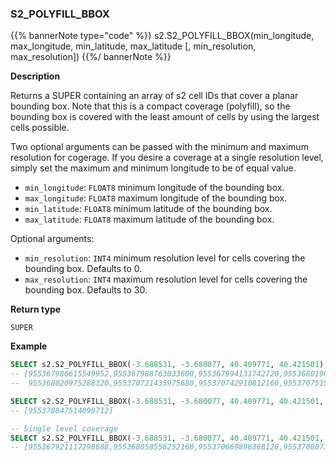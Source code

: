 ### S2_POLYFILL_BBOX

{{% bannerNote type="code" %}}
s2.S2_POLYFILL_BBOX(min_longitude, max_longitude, min_latitude, max_latitude [, min_resolution, max_resolution])
{{%/ bannerNote %}}

**Description**

Returns a SUPER containing an array of s2 cell IDs that cover a planar bounding box. Note that this is
a compact coverage (polyfill), so the bounding box is covered with the least amount of cells 
by using the largest cells possible.

Two optional arguments can be passed with the minimum and maximum resolution for cogerage. If you desire a
coverage at a single resolution level, simply set the maximum and minimum longitude to be of equal value.

* `min_longitude`: `FLOAT8` minimum longitude of the bounding box.
* `max_longitude`: `FLOAT8` maximum longitude of the bounding box.
* `min_latitude`: `FLOAT8` minimum latitude of the bounding box.
* `max_latitude`: `FLOAT8` maximum latitude of the bounding box.

Optional arguments:

* `min_resolution`: `INT4` minimum resolution level for cells covering the bounding box. Defaults to 0.
* `max_resolution`: `INT4` maximum resolution level for cells covering the bounding box. Defaults to 30.

**Return type**

`SUPER`

**Example**

```sql
SELECT s2.S2_POLYFILL_BBOX(-3.688531, -3.680077, 40.409771, 40.421501);
-- [955367986615549952,955367988763033600,955367994131742720,955368019096240128,
--  955368020975288320,955370721435975680,955370742910812160,955370751500746752]

SELECT s2.S2_POLYFILL_BBOX(-3.688531, -3.680077, 40.409771, 40.421501, 4, 8);
-- [955378847514099712]

-- Single level coverage
SELECT s2.S2_POLYFILL_BBOX(-3.688531, -3.680077, 40.409771, 40.421501, 12, 12);
-- [955367921117298688,955368058556252160,955370669896368128,955370807335321600]
```